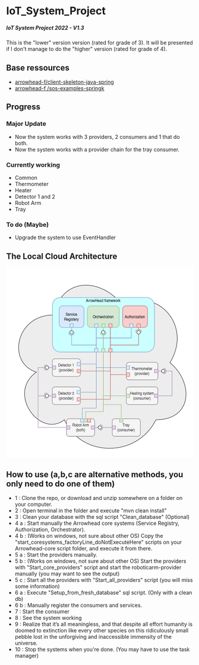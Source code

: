 # IoT_System_Project
##### IoT System Project 2022 - V1.3

This is the "lower" version version (rated for grade of 3). It will be presented if I don't manage to do the "higher" version (rated for grade of 4).

## Base ressources
- [arrowhead-f/client-skeleton-java-spring](https://github.com/arrowhead-f/client-skeleton-java-spring)
- [arrowhead-f /sos-examples-springk](https://github.com/arrowhead-f/sos-examples-spring)

## Progress

### Major Update
- Now the system works with 3 providers, 2 consumers and 1 that do both.
- Now the system works with a provider chain for the tray consumer.

### Currently working
- Common
- Thermometer
- Heater
- Detector 1 and 2
- Robot Arm
- Tray

### To do (Maybe)
- Upgrade the system to use EventHandler

## The Local Cloud Architecture

![Alt text](/documentation/LocalCloud_lower.png)



## How to use (a,b,c are alternative methods, you only need to do one of them)
- 1 : Clone the repo, or download and unzip somewhere on a folder on your computer.
- 2 : Open terminal in the folder and execute "mvn clean install"
- 3 : Clean your database with the sql script "Clean_database" (Optional)
- 4 a : Start manually the Arrowhead core systems (Service Registry, Authorization, Orchestrator).
- 4 b  : (Works on windows, not sure about other OS) Copy the "start_coresystems_factoryLine_doNotExecuteHere" scripts on your Arrowhead-core script folder, and execute it from there.
- 5 a : Start the providers manually.
- 5 b : (Works on windows, not sure about other OS) Start the providers with "Start_core_providers" script and start the roboticarm-provider manually (you may want to see the output)
- 5 c : Start all the providers with "Start_all_providers" script (you will miss some information)
- 6 a : Execute "Setup_from_fresh_database" sql script. (Only with a clean db)
- 6 b : Manually register the consumers and services.
- 7 : Start the consumer
- 8 : See the system working
- 9 : Realize that it’s all meaningless, and that despite all effort humanity is doomed to extinction like every other species on this ridiculously small pebble lost in the unforgiving and inaccessible immensity  of the universe.
- 10 : Stop the systems when you're done. (You may have to use the task manager)
